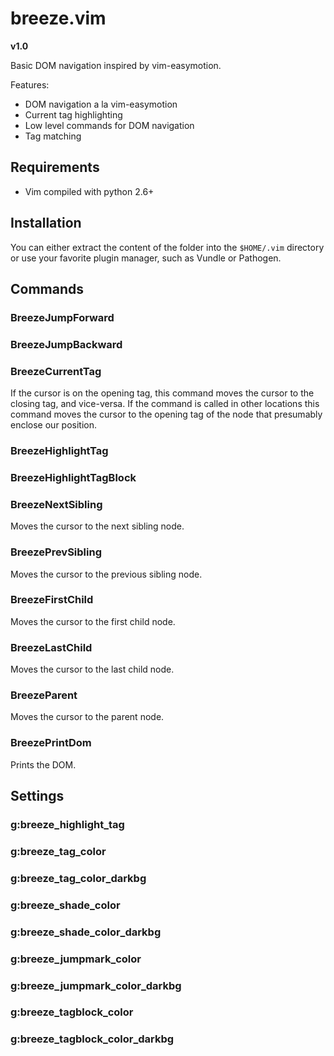 # breeze.vim

**v1.0**

Basic DOM navigation inspired by vim-easymotion.


Features:
* DOM navigation a la vim-easymotion
* Current tag highlighting
* Low level commands for DOM navigation
* Tag matching

## Requirements
* Vim compiled with python 2.6+


## Installation
You can either extract the content of the folder into the `$HOME/.vim`
directory or use your favorite plugin manager, such as Vundle or Pathogen.                         


## Commands

### BreezeJumpForward

### BreezeJumpBackward

### BreezeCurrentTag
If the cursor is on the opening tag, this command moves the cursor to the closing
tag, and vice-versa. If the command is called in other locations this command moves
the cursor to the opening tag of the node that presumably enclose our position.

### BreezeHighlightTag

### BreezeHighlightTagBlock

### BreezeNextSibling
Moves the cursor to the next sibling node.

### BreezePrevSibling
Moves the cursor to the previous sibling node.

### BreezeFirstChild
Moves the cursor to the first child node.

### BreezeLastChild
Moves the cursor to the last child node.

### BreezeParent
Moves the cursor to the parent node.

### BreezePrintDom
Prints the DOM.


## Settings

### g:breeze_highlight_tag

### g:breeze_tag_color

### g:breeze_tag_color_darkbg

### g:breeze_shade_color 

### g:breeze_shade_color_darkbg

### g:breeze_jumpmark_color

### g:breeze_jumpmark_color_darkbg

### g:breeze_tagblock_color

### g:breeze_tagblock_color_darkbg

